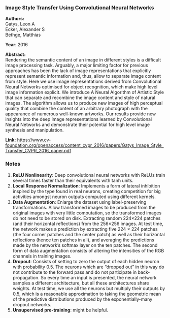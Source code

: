 ### Image Style Transfer Using Convolutional Neural Networks
**Authors:**  
Gatys, Leon A  
Ecker, Alexander S  
Bethge, Matthias   

**Year**: 2016  
  
**Abstract:**  
Rendering the semantic content of an image in different
styles is a difficult image processing task. Arguably, a major limiting factor for previous approaches has been the lack of image representations that explicitly represent semantic information and, thus, allow to separate image content from style. Here we use image representations derived from Convolutional Neural Networks optimised for object recognition, which make high level image information explicit. We introduce A Neural Algorithm of Artistic Style that can separate and recombine the image content and style of natural images. The algorithm allows us to produce new images of high perceptual quality that combine the content of an arbitrary photograph with the appearance of numerous well-known artworks. Our results provide new insights into the deep image representations learned by Convolutional Neural Networks and demonstrate their potential for high level image synthesis and manipulation.
  
**Link:** https://www.cv-foundation.org/openaccess/content_cvpr_2016/papers/Gatys_Image_Style_Transfer_CVPR_2016_paper.pdf


### Notes
1. **ReLU Nonlinearity**: Deep convolutional neural networks with ReLUs train several times faster than their equivalents with tanh units.
2. **Local Response Normalization**: Implements a form of lateral inhibition inspired by the type found in real neurons, creating competition for big activities amongst neuron outputs computed using different kernels.
3. **Data Augmentation**: Enlarge the dataset using label-preserving transformations. Allow transformed images to be produced from the original images with very little computation, so the transformed images do not need to be stored on disk. Extracting random 224×224 patches (and their horizontal reflections) from the 256×256 images. At test time, the network makes a prediction by extracting
five 224 × 224 patches (the four corner patches and the center patch) as well as their horizontal reflections (hence ten patches in all), and averaging the predictions made by the network’s softmax layer on the ten patches. The second form of data augmentation consists of altering the intensities of the RGB channels in training images.
4. **Dropout**: Consists of setting to zero the output of each hidden neuron with probability 0.5. The neurons which are “dropped out” in this way do not contribute to the forward pass and do not participate in back- propagation. So every time an input is presented, the neural network samples a different architecture, but all these architectures share weights. At test time, we use all the neurons but multiply their outputs by 0.5, which is a reasonable approximation to taking the geometric mean of the predictive distributions produced by the exponentially-many dropout networks.
5. **Unsupervised pre-training**: might be helpful.
